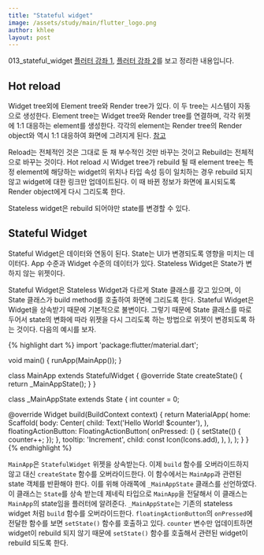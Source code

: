 ```yaml
---
title: "Stateful widget"
image: /assets/study/main/flutter_logo.png
author: khlee
layout: post
---
```


013_stateful_widget
[플러터 강좌 1](https://youtu.be/StvbitxUKSo), [플러터 강좌 2](https://youtu.be/OvWrOKMqSG0)를 보고 정리한 내용입니다.

## Hot reload

Widget tree외에 Element tree와 Render tree가 있다. 이 두 tree는 시스템이 자동으로 생성한다. Element tree는 Widget tree와 Render tree를 연결하며, 각각 위젯에 1:1 대응하는 element를 생성한다. 각각의 element는 Render tree의 Render object와 역시 1:1 대응하여 화면에 그려지게 된다. [참고](https://youtu.be/StvbitxUKSo?t=465)

Reload는 전체적인 것은 그대로 둔 채 부수적인 것만 바꾸는 것이고 Rebuild는 전체적으로 바꾸는 것이다. Hot reload 시 Widget tree가 rebuild 될 때 element tree는 특정 element에 해당하는 widget의 위치나 타입 속성 등이 일치하는 경우 rebuild 되지 않고 widget에 대한 링크만 업데이트된다. 이 때 바뀐 정보가 화면에 표시되도록 Render object에게 다시 그리도록 한다.

Stateless widget은 rebuild 되어야만 state를 변경할 수 있다.

## Stateful Widget

Stateful Widget은 데이터와 연동이 된다. State는 UI가 변경되도록 영향을 미치는 데이터다. App 수준과 Widget 수준의 데이터가 있다. Stateless Widget은 State가 변하지 않는 위젯이다.

Stateful Widget은 Stateless Widget과 다르게 State 클래스를 갖고 있으며, 이 State 클래스가 build method를 호출하여 화면에 그리도록 한다. Stateful Widget은 Widget을 상속받기 때문에 기본적으로 불변이다. 그렇기 때문에 State 클래스를 따로 두어서 state의 변화에 따라 위젯을 다시 그리도록 하는 방법으로 위젯이 변경되도록 하는 것이다. 다음의 예시를 보자.

{% highlight dart %}
import 'package:flutter/material.dart';

void main() {
  runApp(MainApp());
}

class MainApp extends StatefulWidget {
  @override
  State<StatefulWidget> createState() {
    return _MainAppState();
  }
}

class _MainAppState extends State<MainApp> {
  int counter = 0;

  @override
  Widget build(BuildContext context) {
    return MaterialApp(
      home: Scaffold(
        body: Center(
          child: Text('Hello World! $counter'),
        ),
        floatingActionButton: FloatingActionButton(
        onPressed: () {
          setState(() {
            counter++;
          });
        },
        tooltip: 'Increment',
        child: const Icon(Icons.add),
      ),
      ),
    );
  }
}
{% endhighlight %}

`MainApp`은 `StatefulWidget` 위젯을 상속받는다. 이제 `build` 함수를 오버라이드하지 않고 대신 `createState` 함수를 오버라이드한다. 이 함수에서는 `MainApp`과 관련된 state 객체를 반환해야 한다. 이를 위해 아래쪽에 `_MainAppState` 클래스를 선언하였다. 이 클래스는 `State`를 상속 받는데 제네릭 타입으로 `MainApp`을 전달해서 이 클래스는 `MainApp`의 state임을 플러터에 알려준다. `_MainAppState`는 기존의 stateless widget 처럼 `build` 함수를 오버라이드한다. `floatingActionButton`의 `onPressed`에 전달한 함수를 보면 `setState()` 함수를 호출하고 있다. `counter` 변수만 업데이트하면 widget이 rebuild 되지 않기 때문에 `setState()` 함수를 호출해서 관련된 widget이 rebuild 되도록 한다.
